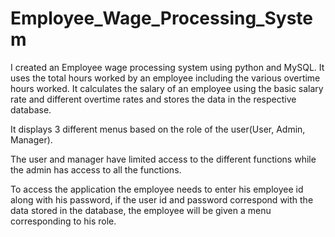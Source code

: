 # Employee_Wage_Processing_System
I created an Employee wage processing system using python and MySQL. It uses the total hours worked by an employee including the various overtime hours worked. It calculates the salary of an employee using the basic salary rate and different overtime rates and stores the data in the respective database.

It displays 3 different menus based on the role of the user(User, Admin, Manager).

The user and manager have limited access to the different functions while the admin has access to all the functions.

To access the application the employee needs to enter his employee id along with his password, if the user id and password correspond with the data stored in the database, the employee will be given a menu corresponding to his role.


